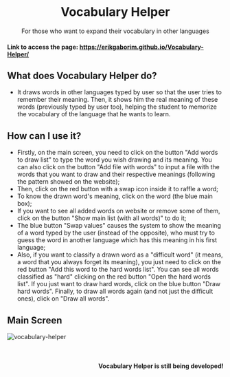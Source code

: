 <div align="center">
  <h1>Vocabulary Helper</h1>
  <p>For those who want to expand their vocabulary in other languages</p>
</div>


#### Link to access the page: https://erikgaborim.github.io/Vocabulary-Helper/


## What does Vocabulary Helper do?

- It draws words in other languages typed by user so that the user tries to remember their meaning. Then, it shows him the real meaning of these words (previously typed by user too), helping the student to memorize the vocabulary of the language that he wants to learn.

## How can I use it?

- Firstly, on the main screen, you need to click on the button "Add words to draw list" to type the word you wish drawing and its meaning. You can also click on the button "Add file with words" to input a file with the words that you want to draw and their respective meanings (following the pattern showed on the website);
- Then, click on the red button with a swap icon inside it to raffle a word;
- To know the drawn word's meaning, click on the word (the blue main box);
- If you want to see all added words on website or remove some of them, click on the button "Show main list (with all words)" to do it;
- The blue button "Swap values" causes the system to show the meaning of a word typed by the user (instead of the opposite), who must try to guess the word in another language which has this meaning in his first language;
- Also, if you want to classify a drawn word as a "difficult word" (it means, a word that you always forget its meaning), you just need to click on the red button "Add this word to the hard words list". You can see all words classified as "hard" clicking on the red button "Open the hard words list". If you just want to draw hard words, click on the blue button "Draw hard words". Finally, to draw all words again (and not just the difficult ones), click on "Draw all words".

## Main Screen

![vocabulary-helper](https://user-images.githubusercontent.com/66131453/205657783-afaf44c9-de61-4033-af86-b548e4ce56d4.png)


<div align="right">
  <br />
  <h4>Vocabulary Helper is still being developed!</h4>
</div>
